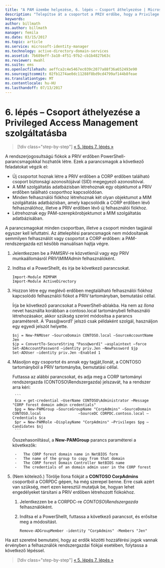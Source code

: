 ```yaml
---
title: "A PAM üzembe helyezése, 6. lépés – Csoport áthelyezése | Microsoft Docs"
description: "Telepítse át a csoportot a PRIV erdőbe, hogy a Privilege Access Management által kezelhető legyen."
keywords: 
author: billmath
ms.author: billmath
manager: femila
ms.date: 03/15/2017
ms.topic: article
ms.service: microsoft-identity-manager
ms.technology: active-directory-domain-services
ms.assetid: 7b689eff-3a10-4f51-97b2-cb1b4827b63c
ms.reviewer: mwahl
ms.suite: ems
ms.openlocfilehash: aeffca2c4e5467ec039c2077a88f36a652493e90
ms.sourcegitcommit: 02fb1274ae0dc11288f8bd9cd4799af144b8feae
ms.translationtype: MT
ms.contentlocale: hu-HU
ms.lasthandoff: 07/13/2017
---
```

# 6. lépés – Csoport áthelyezése a Privileged Access Management szolgáltatásba
<a id="step-6--transition-a-group-to-privileged-access-management" class="xliff"></a>

>[!div class="step-by-step"]
[« 5. lépés ](step-5-establish-trust-between-priv-corp-forests.md)
[7. lépés »](step-7-elevate-user-access.md)

A rendszerjogosultságú fiókok a PRIV erdőben PowerShell-parancsmagokkal hozhatók létre. Ezek a parancsmagok a következő feladatokat végzik el:

- Új csoportot hoznak létre a PRIV erdőben a CORP erdőben található csoport biztonsági azonosítójával (SID) megegyező azonosítóval.  
- A MIM szolgáltatás adatbázisban létrehoznak egy objektumot a PRIV erdőben található csoporthoz kapcsolódóan.  
- Minden felhasználói fiókhoz létrehoznak két olyan objektumot a MIM szolgáltatás adatbázisban, amely kapcsolódik a CORP erdőben lévő felhasználóhoz, illetve a PRIV erdőben lévő új felhasználói fiókhoz.  
- Létrehoznak egy PAM-szerepkörobjektumot a MIM szolgáltatás adatbázisában.  

A parancsmagokat minden csoportban, illetve a csoport minden tagjánál egyszer kell lefuttatni. Az áttelepítési parancsmagok nem módosítanak semmilyen felhasználót vagy csoportot a CORP erdőben: a PAM-rendszergazda ezt később manuálisan hajtja végre.

1. Jelentkezzen be a PAMSRV-re közvetlenül vagy egy PRIV munkaállomásról *PRIV\MIMAdmin* felhasználóként.

2.  Indítsa el a PowerShellt, és írja be következő parancsokat.

    ```
    Import-Module MIMPAM
    Import-Module ActiveDirectory
    ```

3.  Hozzon létre egy meglévő erdőben megtalálható felhasználói fiókhoz kapcsolódó felhasználói fiókot a PRIV tartományban, bemutatási céllal.

    Írja be következő parancsokat a PowerShell-ablakba.  Ha nem az *Ilona* nevet használta korábban a contoso.local tartománybeli felhasználó létrehozásakor, akkor szükség szerint módosítsa a parancs paramétereit. A 'Pass@word1' jelszó csak példaként szolgál, használjon egy egyedi jelszót helyette.

    ```
    $sj = New-PAMUser –SourceDomain CONTOSO.local –SourceAccountName Jen
    $jp = ConvertTo-SecureString "Pass@word1" –asplaintext –force
    Set-ADAccountPassword –identity priv.Jen –NewPassword $jp
    Set-ADUser –identity priv.Jen –Enabled 1
    ```

4. Másoljon egy csoportot és annak egy tagját,Ilonát, a CONTOSO tartományból a PRIV tartományba, bemutatási céllal.

    Futtassa az alábbi parancsokat, és adja meg a CORP tartományi rendszergazda (CONTOSO\Rendszergazda) jelszavát, ha a rendszer arra kéri:

        ```
        $ca = get-credential –UserName CONTOSO\Administrator –Message "CORP forest domain admin credentials"
        $pg = New-PAMGroup –SourceGroupName "CorpAdmins" –SourceDomain CONTOSO.local                 –SourceDC CORPDC.contoso.local –Credentials $ca
        $pr = New-PAMRole –DisplayName "CorpAdmins" –Privileges $pg –Candidates $sj
        ```

    Összehasonlításul, a **New-PAMGroup** parancs paraméterei a következők:

        -   The CORP forest domain name in NetBIOS form  
        -   The name of the group to copy from that domain  
        -   The CORP forest Domain Controller NetBIOS name  
        -   The credentials of an domain admin user in the CORP forest  

5.  (Nem kötelező.) Törölje Ilona fiókját a **CONTOSO CorpAdmins** csoportból a CORPDC gépen, ha még szerepel benne.  Erre csak azért van szükség, mert ezen keresztül mutatjuk be, hogyan lehet engedélyeket társítani a PRIV erdőben létrehozott fiókokhoz.

    1.  Jelentkezzen be a CORPDC-re *CONTOSO\Rendszergazda* felhasználóként.

    2.  Indítsa el a PowerShellt, futtassa a következő parancsot, és erősítse meg a módosítást.

        ```
        Remove-ADGroupMember -identity "CorpAdmins" -Members "Jen"
        ```


Ha azt szeretné bemutatni, hogy az erdők közötti hozzáférési jogok vannak érvényben a felhasználók rendszergazdai fiókjai esetében, folytassa a következő lépéssel.

>[!div class="step-by-step"]
[« 5. lépés ](step-5-establish-trust-between-priv-corp-forests.md)
[7. lépés »](step-7-elevate-user-access.md)
